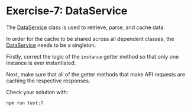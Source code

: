 # Exercise-7: DataService

The [DataService](/src/classes/DataService.ts) class is used to retrieve, parse, and cache data.

In order for the cache to be shared across all dependent classes, the [DataService](/src/classes/DataService.ts) needs to be a singleton.

Firstly, correct the logic of the `instance` getter method so that only one instance is ever instantiated.

Next, make sure that all of the getter methods that make API requests are caching the respective responses.

Check your solution with:
```sh
npm run test:7
```
